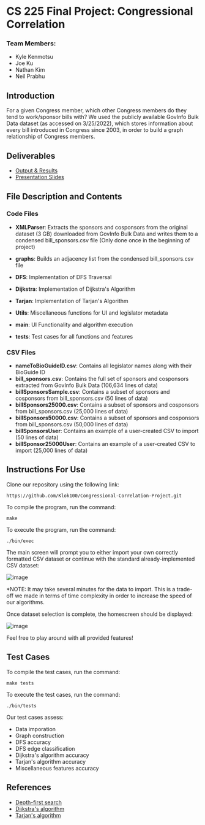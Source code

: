 # CS 225 Final Project: Congressional Correlation
### Team Members:
* Kyle Kenmotsu 
* Joe Ku 
* Nathan Kim 
* Neil Prabhu 

## Introduction
For a given Congress member, which other Congress members do they tend to work/sponsor bills with?
We used the publicly available GovInfo Bulk Data dataset (as accessed on 3/25/2022), which stores information about every bill introduced in Congress since 2003, in order to build a graph relationship of Congress members.

## Deliverables
* [Output & Results](https://github.com/neil784/CongressionalCorrelation/blob/main/results.md)
* [Presentation Slides](https://docs.google.com/presentation/d/1S1UwxRnkpKOwtoovxOivmun0rX-Jcvfp40Y9z3kJScg/edit?usp=sharing)

## File Description and Contents
### Code Files
* **XMLParser**: Extracts the sponsors and cosponsors from the original dataset (3 GB) downloaded from GovInfo Bulk Data and writes them to a condensed bill_sponsors.csv file (Only done once in the beginning of project)

* **graphs**: Builds an adjacency list from the condensed bill_sponsors.csv file 

* **DFS**: Implementation of DFS Traversal

* **Dijkstra**: Implementation of Dijkstra's Algorithm

* **Tarjan**: Implementation of Tarjan's Algorithm

* **Utils**: Miscellaneous functions for UI and legislator metadata

* **main**: UI Functionality and algorithm execution

* **tests**: Test cases for all functions and features
### CSV Files
* **nameToBioGuideID.csv**: Contains all legislator names along with their BioGuide ID
* **bill_sponsors.csv**: Contains the full set of sponsors and cosponsors extracted from GovInfo Bulk Data (106,634 lines of data)
* **billSponsorsSample.csv**: Contains a subset of sponsors and cosponsors from bill_sponsors.csv (50 lines of data)
* **billSponsors25000.csv**: Contains a subset of sponsors and cosponsors from bill_sponsors.csv (25,000 lines of data)
* **billSponsors50000.csv**: Contains a subset of sponsors and cosponsors from bill_sponsors.csv (50,000 lines of data)
* **billSponsorsUser**: Contains an example of a user-created CSV to import (50 lines of data)
* **billSponsor25000User**: Contains an example of a user-created CSV to import (25,000 lines of data)

## Instructions For Use
Clone our repository using the following link:
```
https://github.com/Klok100/Congressional-Correlation-Project.git
```
To compile the program, run the command:
```
make
```
To execute the program, run the command:
```
./bin/exec
```
The main screen will prompt you to either import your own correctly formatted CSV dataset or continue with the standard already-implemented CSV dataset: 

![image](https://media.github-dev.cs.illinois.edu/user/14278/files/31bf8f26-25eb-4c93-9e04-d62b1547a8b0)

*NOTE: It may take several minutes for the data to import. This is a trade-off we made in terms of time complexity in order to increase the speed of our algorithms. 

Once dataset selection is complete, the homescreen should be displayed:

![image](https://media.github-dev.cs.illinois.edu/user/14278/files/9fd9e219-b773-463f-b2ae-f9aab5808950)



Feel free to play around with all provided features!
## Test Cases
To compile the test cases, run the command:
```
make tests
```
To execute the test cases, run the command:
```
./bin/tests
```
Our test cases assess:
* Data imporation
* Graph construction
* DFS accuracy
* DFS edge classification
* Dijkstra's algorithm accuracy
* Tarjan's algorithm accuracy
* Miscellaneous features accuracy

## References
* [Depth-first search](https://en.wikipedia.org/wiki/Depth-first_search)
* [Dijkstra's algorithm](https://en.wikipedia.org/wiki/Dijkstra%27s_algorithm)
* [Tarjan's algorithm](https://en.wikipedia.org/wiki/Tarjan%27s_strongly_connected_components_algorithm)

